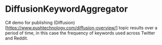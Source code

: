 # DiffusionKeywordAggregator
C# demo for publishing (Diffusion)[https://www.pushtechnology.com/diffusion-overview/] topic results over a period of time, in this case the frequency of keywords used across Twitter and Reddit.
